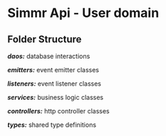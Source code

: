 # Simmr Api - User domain

## Folder Structure
***daos:*** database interactions

***emitters:*** event emitter classes

***listeners:*** event listener classes

***services:*** business logic classes

***controllers:*** http controller classes

***types:*** shared type definitions
